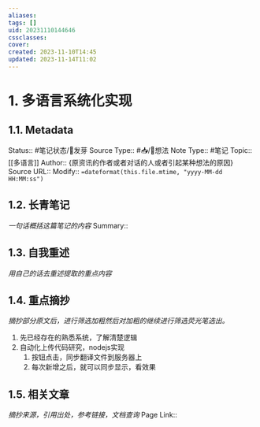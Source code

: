 ```yaml
---
aliases: 
tags: []
uid: 20231110144646
cssclasses: 
cover: 
created: 2023-11-10T14:45
updated: 2023-11-14T11:02
---
```


# 1. 多语言系统化实现
## 1.1. Metadata
Status::    #笔记状态/🌱发芽
Source Type::  #📥/💭想法 
Note Type::  #笔记
Topic:: [[多语言]]
Author:: {原资讯的作者或者对话的人或者引起某种想法的原因}
Source URL:: 
Modify:: `=dateformat(this.file.mtime, "yyyy-MM-dd HH:MM:ss")`
## 1.2. 长青笔记
*一句话概括这篇笔记的内容*
Summary:: 

## 1.3. 自我重述
*用自己的话去重述提取的重点内容*


## 1.4. 重点摘抄
*摘抄部分原文后，进行筛选加粗然后对加粗的继续进行筛选荧光笔选出。*
1. 先已经存在的熟悉系统，了解清楚逻辑
2. 自动化上传代码研究，nodejs实现
	1. 按钮点击，同步翻译文件到服务器上
	2. 每次新增之后，就可以同步显示，看效果

## 1.5. 相关文章
*摘抄来源，引用出处，参考链接，文档查询*
Page Link::  
